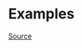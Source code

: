 


# Examples


[Source](http://www.rubydoc.info/gems/rubocop/RuboCop/Cop/Rails/HttpPositionalArguments)